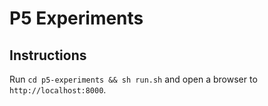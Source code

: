 # P5 Experiments

## Instructions
Run `cd p5-experiments && sh run.sh` and open a browser to `http://localhost:8000`.
